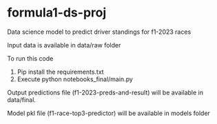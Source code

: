 formula1-ds-proj
==============================

Data science model to predict driver standings for f1-2023 races

Input data is available in data/raw folder

To run this code
1. Pip install the requirements.txt
2. Execute python notebooks_final/main.py

Output predictions file (f1-2023-preds-and-result) will be available in data/final.

Model pkl file (f1-race-top3-predictor) will be available in models folder
